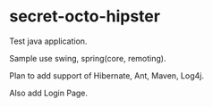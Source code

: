 secret-octo-hipster
===================

Test java application.

Sample use swing, spring(core, remoting).

Plan to add support of Hibernate, Ant, Maven, Log4j.

Also add Login Page.
